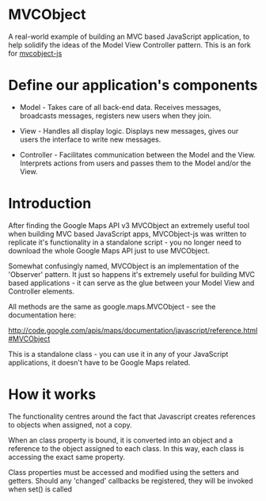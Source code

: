 MVCObject
=========

A real-world example of building an MVC based JavaScript application, to help solidify the ideas of the Model View Controller pattern. This is an fork for [mvcobject-js](https://code.google.com/p/mvcobject-js/)

# Define our application's components
+ Model - Takes care of all back-end data. Receives messages, broadcasts messages, registers new users when they join.

+ View - Handles all display logic. Displays new messages, gives our users the interface to write new messages.

+ Controller - Facilitates communication between the Model and the View. Interprets actions from users and passes them to the Model and/or the View.

# Introduction
After finding the Google Maps API v3 MVCObject an extremely useful tool when building MVC based JavaScript apps, MVCObject-js was written to replicate it's functionality in a standalone script - you no longer need to download the whole Google Maps API just to use MVCObject.

Somewhat confusingly named, MVCObject is an implementation of the 'Observer' pattern. It just so happens it's extremely useful for building MVC based applications - it can serve as the glue between your Model View and Controller elements.

All methods are the same as google.maps.MVCObject - see the documentation here:

http://code.google.com/apis/maps/documentation/javascript/reference.html#MVCObject

This is a standalone class - you can use it in any of your JavaScript applications, it doesn't have to be Google Maps related.



# How it works
The functionality centres around the fact that Javascript creates references to objects when assigned, not a copy.

When an class property is bound, it is converted into an object and a reference to the object assigned to each class. In this way, each class is accessing the exact same property.

Class properties must be accessed and modified using the setters and getters. Should any 'changed' callbacks be registered, they will be invoked when set() is called
